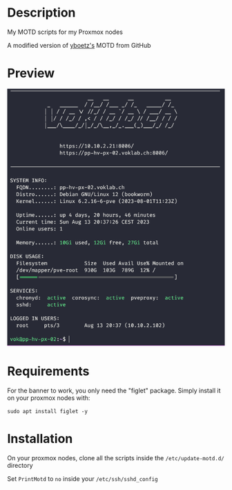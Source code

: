 Description
=====
My MOTD scripts for my Proxmox nodes

A modified version of [yboetz's](https://github.com/yboetz/motd) MOTD from GitHub

Preview
=====
![preview](preview.png)

Requirements
=====
For the banner to work, you only need the "figlet" package.
Simply install it on your proxmox nodes with:

    sudo apt install figlet -y

Installation
=====
On your proxmox nodes, clone all the scripts inside the `/etc/update-motd.d/` directory

Set `PrintMotd` to `no` inside your `/etc/ssh/sshd_config`
